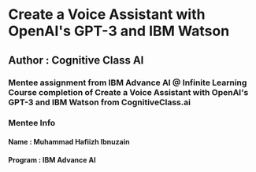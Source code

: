 # Create a Voice Assistant with OpenAI's GPT-3 and IBM Watson
## Author : Cognitive Class AI
### Mentee assignment from IBM Advance AI @ Infinite Learning Course completion of Create a Voice Assistant with OpenAI's GPT-3 and IBM Watson from CognitiveClass.ai

### Mentee Info
#### Name    : Muhammad Hafiizh Ibnuzain
#### Program : IBM Advance AI
